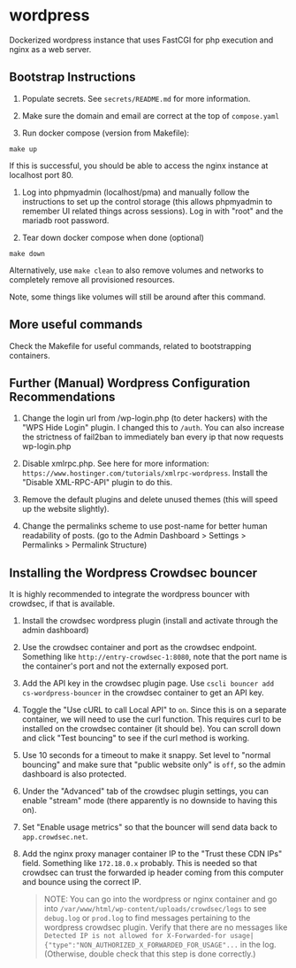 # wordpress

Dockerized wordpress instance that uses FastCGI for php execution and nginx as a web server.

## Bootstrap Instructions

1. Populate secrets. See `secrets/README.md` for more information.

1. Make sure the domain and email are correct at the top of `compose.yaml`

1. Run docker compose (version from Makefile):

```
make up 
```

If this is successful, you should be able to access the nginx instance at localhost port 80.

1. Log into phpmyadmin (localhost/pma) and manually follow the instructions to set up the control storage (this allows phpmyadmin to remember UI related things across sessions). Log in with "root" and the mariadb root password.

1. Tear down docker compose when done (optional)

```
make down
```

Alternatively, use `make clean` to also remove volumes and networks to completely remove all provisioned resources.

Note, some things like volumes will still be around after this command.

## More useful commands

Check the Makefile for useful commands, related to bootstrapping containers.

## Further (Manual) Wordpress Configuration Recommendations

1. Change the login url from /wp-login.php (to deter hackers) with the "WPS Hide Login" plugin. I changed this to `/auth`. You can also increase the strictness of fail2ban to immediately ban every ip that now requests wp-login.php

1. Disable xmlrpc.php. See here for more information: `https://www.hostinger.com/tutorials/xmlrpc-wordpress`. Install the "Disable XML-RPC-API" plugin to do this.

1. Remove the default plugins and delete unused themes (this will speed up the website slightly).

1. Change the permalinks scheme to use post-name for better human readability of posts. (go to the Admin Dashboard > Settings > Permalinks > Permalink Structure)

## Installing the Wordpress Crowdsec bouncer

It is highly recommended to integrate the wordpress bouncer with crowdsec, if that is available.

1. Install the crowdsec wordpress plugin (install and activate through the admin dashboard)

1. Use the crowdsec container and port as the crowdsec endpoint. Something like `http://entry-crowdsec-1:8080`, note that the port name is the container's port and not the externally exposed port.

1. Add the API key in the crowdsec plugin page. Use `cscli bouncer add cs-wordpress-bouncer` in the crowdsec container to get an API key.

1. Toggle the "Use cURL to call Local API" to `on`. Since this is on a separate container, we will need to use the curl function. This requires curl to be installed on the crowdsec container (it should be). You can scroll down and click "Test bouncing" to see if the curl method is working.

1. Use 10 seconds for a timeout to make it snappy. Set level to "normal bouncing" and make sure that "public website only" is `off`, so the admin dashboard is also protected.

1. Under the "Advanced" tab of the crowdsec plugin settings, you can enable "stream" mode (there apparently is no downside to having this on).

1. Set "Enable usage metrics" so that the bouncer will send data back to `app.crowdsec.net`.

1. Add the nginx proxy manager container IP to the "Trust these CDN IPs" field. Something like `172.18.0.x` probably. This is needed so that crowdsec can trust the forwarded ip header coming from this computer and bounce using the correct IP.

   > NOTE: You can go into the wordpress or nginx container and go into `/var/www/html/wp-content/uploads/crowdsec/logs` to see `debug.log` or `prod.log` to find messages pertaining to the wordpress crowdsec plugin. Verify that there are no messages like `Detected IP is not allowed for X-Forwarded-for usage|{"type":"NON_AUTHORIZED_X_FORWARDED_FOR_USAGE"...` in the log. (Otherwise, double check that this step is done correctly.)
